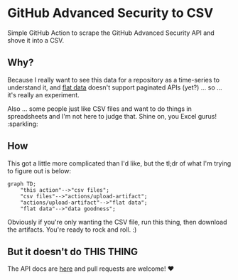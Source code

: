 # GitHub Advanced Security to CSV

Simple GitHub Action to scrape the GitHub Advanced Security API and shove it into a CSV.  

## Why?

Because I really want to see this data for a repository as a time-series to understand it, and [flat data](https://next.github.com/projects/flat-data/) doesn't support paginated APIs (yet?) ... so ... it's really an experiment.

Also ... some people just like CSV files and want to do things in spreadsheets and I'm not here to judge that.  Shine on, you Excel gurus! :sparkling:

## How

This got a little more complicated than I'd like, but the tl;dr of what I'm trying to figure out is below:

```mermaid
graph TD;
    "this action"-->"csv files";
    "csv files"-->"actions/upload-artifact";
    "actions/upload-artifact"-->"flat data";
    "flat data"-->"data goodness";
```

Obviously if you're only wanting the CSV file, run this thing, then download the artifacts.  You're ready to rock and roll. :)

## But it doesn't do THIS THING

The API docs are [here](https://docs.github.com/en/enterprise-cloud@latest) and pull requests are welcome! :heart:
